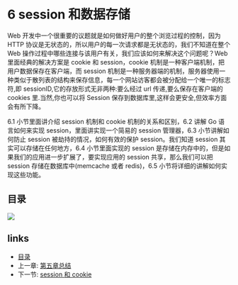 # 6 session 和数据存储

Web 开发中一个很重要的议题就是如何做好用户的整个浏览过程的控制，因为 HTTP 协议是无状态的，所以用户的每一次请求都是无状态的，我们不知道在整个 Web 操作过程中哪些连接与该用户有关，我们应该如何来解决这个问题呢？Web 里面经典的解决方案是 cookie 和 session，cookie 机制是一种客户端机制，把用户数据保存在客户端，而 session 机制是一种服务器端的机制，服务器使用一种类似于散列表的结构来保存信息，每一个网站访客都会被分配给一个唯一的标志符,即 sessionID,它的存放形式无非两种:要么经过 url 传递,要么保存在客户端的 cookies 里.当然,你也可以将 Session 保存到数据库里,这样会更安全,但效率方面会有所下降。

6.1 小节里面讲介绍 session 机制和 cookie 机制的关系和区别，6.2 讲解 Go 语言如何来实现 session，里面讲实现一个简易的 session 管理器，6.3 小节讲解如何防止 session 被劫持的情况，如何有效的保护 session。我们知道 session 其实可以存储在任何地方，6.4 小节里面实现的 session 是存储在内存中的，但是如果我们的应用进一步扩展了，要实现应用的 session 共享，那么我们可以把 session 存储在数据库中(memcache 或者 redis)，6.5 小节将详细的讲解如何实现这些功能。

## 目录

![](https://ngte-superbed.oss-cn-beijing.aliyuncs.com/uPic/images/navi6.png?raw=true)

## links

- [目录](preface.md)
- 上一章: [第五章总结](05.7.md)
- 下一节: [session 和 cookie](06.1.md)
